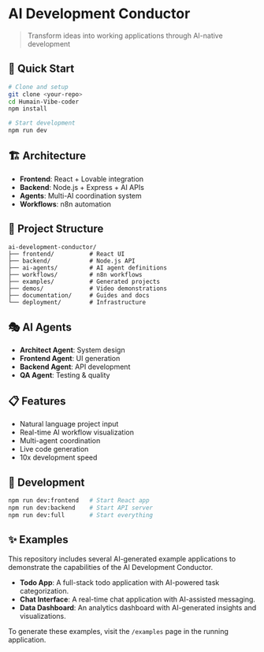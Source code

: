 # AI Development Conductor

> Transform ideas into working applications through AI-native development

## 🚀 Quick Start

```bash
# Clone and setup
git clone <your-repo>
cd Humain-Vibe-coder
npm install

# Start development
npm run dev
```

## 🏗️ Architecture

- **Frontend**: React + Lovable integration
- **Backend**: Node.js + Express + AI APIs
- **Agents**: Multi-AI coordination system
- **Workflows**: n8n automation

## 📁 Project Structure

```
ai-development-conductor/
├── frontend/          # React UI
├── backend/           # Node.js API
├── ai-agents/         # AI agent definitions
├── workflows/         # n8n workflows
├── examples/          # Generated projects
├── demos/             # Video demonstrations
├── documentation/     # Guides and docs
└── deployment/        # Infrastructure
```

## 🎭 AI Agents

- **Architect Agent**: System design
- **Frontend Agent**: UI generation
- **Backend Agent**: API development
- **QA Agent**: Testing & quality

## 📋 Features

- Natural language project input
- Real-time AI workflow visualization
- Multi-agent coordination
- Live code generation
- 10x development speed

## 🔧 Development

```bash
npm run dev:frontend   # Start React app
npm run dev:backend    # Start API server
npm run dev:full       # Start everything
```

## ✨ Examples

This repository includes several AI-generated example applications to demonstrate the capabilities of the AI Development Conductor.

- **Todo App**: A full-stack todo application with AI-powered task categorization.
- **Chat Interface**: A real-time chat application with AI-assisted messaging.
- **Data Dashboard**: An analytics dashboard with AI-generated insights and visualizations.

To generate these examples, visit the `/examples` page in the running application.